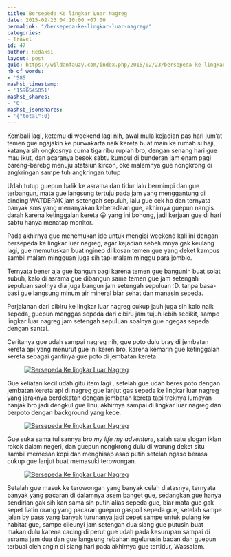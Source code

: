 ```yaml
---
title: Bersepeda Ke lingkar Luar Nagreg
date: 2015-02-23 04:10:00 +07:00
permalink: "/bersepeda-ke-lingkar-luar-nagreg/"
categories:
- Travel
id: 47
author: Redaksi
layout: post
guid: https://wildanfauzy.com/index.php/2015/02/23/bersepeda-ke-lingkar-luar-nagreg/
nb_of_words:
- '585'
mashsb_timestamp:
- '1596545051'
mashsb_shares:
- '0'
mashsb_jsonshares:
- '{"total":0}'
---
```


Kembali lagi, ketemu di weekend lagi nih, awal mula kejadian pas hari jum&#8217;at temen gue ngajakin ke purwakarta naik kereta buat main ke rumah si haji, katanya sih ongkosnya cuma tiga ribu rupiah bro, dengan senang hari gue mau ikut, dan acaranya besok sabtu kumpul di bunderan jam enam pagi bareng-barebg menuju statsiun kircon, oke malemnya gue nongkrong di angkringan sampe tuh angkringan tutup

Udah tutup guepun balik ke asrama dan tidur lalu bermimpi dan gue terbangun, mata gue langsung tertuju pada jam yang menggantung di dinding WATDEPAK jam setengah sepuluh, lalu gue cek hp dan ternyata banyak sms yang menanyakan keberadaan gue, akhirnya guepun nangis darah karena ketinggalan kereta 😀 yang ini bohong, jadi kerjaan gue di hari sabtu hanya menatap monitor.

Pada akhirnya gue menemukan ide untuk mengisi weekend kali ini dengan bersepeda ke lingkar luar nagreg, agar kejadian sebelumnya gak keulang lagi, gue memutuskan buat nginep di kosan temen gue yang deket kampus sambil malam mingguan juga sih tapi malam minggu para jomblo.

Ternyata bener aja gue bangun pagi karena temen gue bangunin buat solat subuh, kalo di asrama gue dibangun sama temen gue jam setengah sepuluan saolnya dia juga bangun jam setengah sepuluan :D. tanpa basa-basi gue langsung minum air mineral biar sehat dan manasin sepeda.

Perjalanan dari cibiru ke lingkar luar nagreg cukup jauh juga sih kalo naik sepeda, guepun menggas sepeda dari cibiru jam tujuh lebih sedikit, sampe lingkar luar nagreg jam setengah sepuluan soalnya gue ngegas sepeda dengan santai.

Ceritanya gue udah sampai nagreg nih, gue poto dulu bray di jembatan kereta api yang menurut gue ini keren bro, karena kemarin gue ketinggalan kereta sebagai gantinya gue poto di jembatan kereta.

<div class="wp-block-image">
  <figure class="aligncenter size-large"><a href="https://wildanfauzyart.files.wordpress.com/2015/02/d282f-2b8e1-ptdc0013.jpg?w=768"><img src="https://wildanfauzyart.files.wordpress.com/2015/02/d282f-2b8e1-ptdc0013.jpg?w=768" alt="Bersepeda Ke lingkar Luar Nagreg" data-recalc-dims="1" /></a></figure>
</div>

Gue keliatan kecil udah gitu item lagi , setelah gue udah beres poto dengan jembatan kereta api di nagreg gue lanjut gas sepeda ke lingkar luar nagreg yang jaraknya berdekatan dengan jembatan kereta tapi treknya lumayan nanjak bro jadi dengkul gue linu, akhirnya sampai di lingkar luar nagreg dan berpoto dengan background yang kece.

<div class="wp-block-image">
  <figure class="aligncenter size-large"><a href="https://wildanfauzyart.files.wordpress.com/2015/02/8ed26-26e85-ptdc0027.jpg?w=768"><img src="https://wildanfauzyart.files.wordpress.com/2015/02/8ed26-26e85-ptdc0027.jpg?w=768" alt="Bersepeda Ke lingkar Luar Nagreg" data-recalc-dims="1" /></a></figure>
</div>

Gue suka sama tulisannya bro _my life my adventure_, salah satu slogan iklan rokok dalam negeri, dan guepun nongkrong dulu di warung deket situ sambil memesan kopi dan menghisap asap putih setelah ngaso berasa cukup gue lanjut buat memasuki terowongan.

<div class="wp-block-image">
  <figure class="aligncenter size-large"><a href="https://wildanfauzyart.files.wordpress.com/2015/02/6cfb7-c78d4-ptdc0030.jpg?w=768"><img src="https://wildanfauzyart.files.wordpress.com/2015/02/6cfb7-c78d4-ptdc0030.jpg?w=768" alt="Bersepeda Ke lingkar Luar Nagreg" data-recalc-dims="1" /></a></figure>
</div>

Setalah gue masuk ke terowongan yang banyak celah diatasnya, ternyata banyak yang pacaran di dalamnya asem banget gue, sedangkan gue hanya sendirian gak sih kan sama sih putih alias sepeda gue, biar mata gue gak sepet liatin orang yang pacaran guepun gaspoll sepeda gue, setelah sampe jalan by pass yang banyak turunanya jadi cepet sampe untuk pulang ke habitat gue, sampe cileunyi jam setengan dua siang gue putusin buat makan dulu karena cacing di perut gue udah pada kesurupan sampai di asrama jam dua dan gue langsung rebahan ngelurusin badan dan guepun terbuai oleh angin di siang hari pada akhirnya gue tertidur, Wassalam.